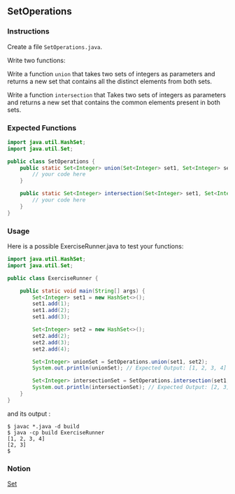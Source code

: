 ## SetOperations

### Instructions

Create a file `SetOperations.java`.

Write two functions:

Write a function `union` that takes two sets of integers as parameters and returns a new set that contains all the distinct elements from both sets.

Write a function `intersection` that Takes two sets of integers as parameters and returns a new set that contains the common elements present in both sets.

### Expected Functions

```java
import java.util.HashSet;
import java.util.Set;

public class SetOperations {
    public static Set<Integer> union(Set<Integer> set1, Set<Integer> set2) {
        // your code here
    }

    public static Set<Integer> intersection(Set<Integer> set1, Set<Integer> set2) {
        // your code here
    }
}
```

### Usage

Here is a possible ExerciseRunner.java to test your functions:

```java
import java.util.HashSet;
import java.util.Set;

public class ExerciseRunner {

    public static void main(String[] args) {
        Set<Integer> set1 = new HashSet<>();
        set1.add(1);
        set1.add(2);
        set1.add(3);

        Set<Integer> set2 = new HashSet<>();
        set2.add(2);
        set2.add(3);
        set2.add(4);

        Set<Integer> unionSet = SetOperations.union(set1, set2);
        System.out.println(unionSet); // Expected Output: [1, 2, 3, 4]

        Set<Integer> intersectionSet = SetOperations.intersection(set1, set2);
        System.out.println(intersectionSet); // Expected Output: [2, 3]
    }
}
```

and its output :

```shell
$ javac *.java -d build
$ java -cp build ExerciseRunner
[1, 2, 3, 4]
[2, 3]
$
```

### Notion

[Set](https://docs.oracle.com/en/java/javase/17/docs/api/java.base/java/util/List.html)